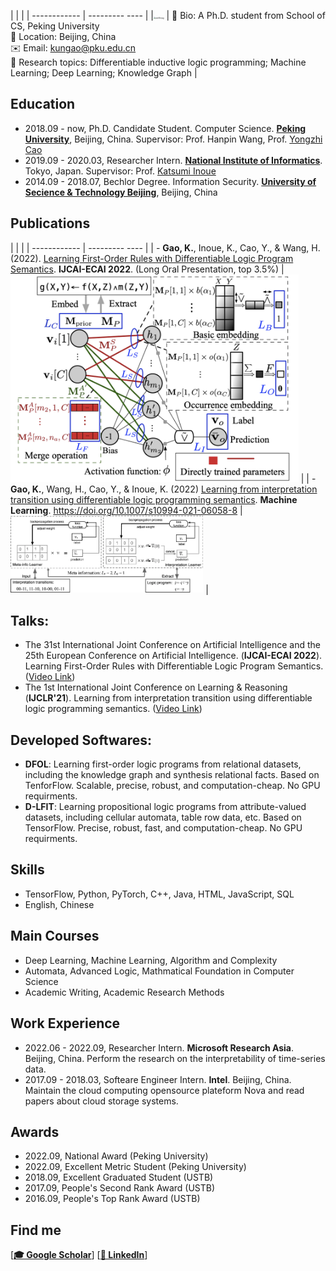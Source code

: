 <!-- <img src="https://s2.loli.net/2021/12/05/5QvnAriPUWblG9S.jpg" alt="kun.jpg" style="zoom:50%;" class="center"/> -->

<style>
td, th {
   border: none!important;
} 
</style>
|        |         |
| ------------ | --------- ---- | 
|<img src="profile.jpg" alt="profile.jpg" style="zoom:20%;" class="center"/> | 📢 Bio: A Ph.D. student from School of CS, Peking University <br /> 📍 Location: Beijing, China <br />  ✉️ Email: [kungao@pku.edu.cn](mailto:kungao@pku.edu.cn) <br />🔬 Research topics: Differentiable inductive logic programming; Machine Learning; Deep Learning; Knowledge Graph  | 


<!-- ## Kun Gao

Hi, I am a Ph.D. student from School of Computer Science, Peking University. My research interests focus on differentiable inductive logic programming, machine learning, and deep learning. -->


## Education

- 2018.09 - now, Ph.D. Candidate Student. Computer Science. **[Peking University](https://english.pku.edu.cn)**, Beijing, China. Supervisor: Prof. Hanpin Wang, Prof. [Yongzhi Cao](https://scholar.google.com/citations?user=VEhLdikAAAAJ&hl=en)
- 2019.09 - 2020.03, Researcher Intern. **[National Institute of Informatics](https://www.nii.ac.jp)**. Tokyo, Japan. Supervisor: Prof. [Katsumi Inoue](https://scholar.google.co.jp/citations?user=vei697QAAAAJ&hl=en)
- 2014.09 - 2018.07, Bechlor Degree. Information Security. **[University of Secience & Technology Beijing](https://en.ustb.edu.cn)**, Beijing, China

## Publications 
<style>
td, th {
   border: none!important;
} 
</style>
|        |         |
| ------------ | --------- ---- | 
| - **Gao, K.**, Inoue, K., Cao, Y., & Wang, H. (2022). [Learning First-Order Rules with Differentiable Logic Program Semantics](https://www.ijcai.org/proceedings/2022/417). **IJCAI-ECAI 2022**. (Long Oral Presentation, top 3.5%)  | <img src="paper2.png" alt="preview" style="zoom:45%;" class="center"/>  | 
| - **Gao, K.**, Wang, H., Cao, Y., & Inoue, K. (2022) [Learning from interpretation transition using differentiable logic programming semantics](https://link.springer.com/article/10.1007/s10994-021-06058-8). **Machine Learning**. https://doi.org/10.1007/s10994-021-06058-8 |<img src="pape1.png" alt="preview" style="zoom:45%;" class="center"/> | 

<!-- - 📍 **Gao, K.**, Inoue, K., Cao, Y., & Wang, H. (2022). [Learning First-Order Rules with Differentiable Logic Program Semantics](https://www.ijcai.org/proceedings/2022/417). **IJCAI-ECAI 2022**. (Long Oral Presentation, top 3.5%) 
- **Gao, K.**, Wang, H., Cao, Y., & Inoue, K. (2022) [Learning from interpretation transition using differentiable logic programming semantics](https://link.springer.com/article/10.1007/s10994-021-06058-8). **Machine Learning**. https://doi.org/10.1007/s10994-021-06058-8 -->

## Talks:
- The 31st International Joint Conference on Artificial Intelligence and the 25th European Conference on Artificial Intelligence. (**IJCAI-ECAI 2022**). Learning First-Order Rules with Differentiable Logic Program Semantics. ([Video Link](https://www.ijcai.org/proceedings/2022/video/417))
- The 1st International Joint Conference on Learning & Reasoning (**IJCLR'21**). Learning from interpretation transition using differentiable logic programming semantics. ([Video Link](https://www.youtube.com/watch?v=M_65WZBkLAQ&t=89s))


## Developed Softwares:
- **DFOL**: Learning first-order logic programs from relational datasets, including the knowledge graph and synthesis relational facts. Based on TenforFlow. Scalable, precise, robust, and computation-cheap. No GPU requirments.
- **D-LFIT**: Learning propositional logic programs from attribute-valued datasets, including cellular automata, table row data, etc. Based on TensorFlow. Precise, robust, fast, and computation-cheap. No GPU requirments.

## Skills

- TensorFlow, Python, PyTorch, C++, Java, HTML, JavaScript, SQL
- English, Chinese

## Main Courses
- Deep Learning, Machine Learning, Algorithm and Complexity
- Automata, Advanced Logic, Mathmatical Foundation in Computer Science
- Academic Writing, Academic Research Methods

## Work Experience
- 2022.06 - 2022.09, Researcher Intern. **Microsoft Research Asia**. Beijing, China. Perform the research on the interpretability of time-series data. 
- 2017.09 - 2018.03, Softeare Engineer Intern. **Intel**. Beijing, China. Maintain the cloud computing opensource plateform Nova and read papers about cloud storage systems.

## Awards
- 2022.09, National Award (Peking University)
- 2022.09, Excellent Metric Student (Peking University)
- 2018.09, Excellent Graduated Student (USTB)
- 2017.09, People's Second Rank Award (USTB)
- 2016.09, People's Top Rank Award (USTB)


## Find me

[**[🎓 Google Scholar](https://scholar.google.co.uk/citations?user=9rKaxo0AAAAJ&hl=en&oi=sra)**] [**[🧳 LinkedIn](https://www.linkedin.com/in/kun-gao-298b7084/)**]    
<!-- [**[🐦 Twitter](https://twitter.com/kwin_gao)**]  -->
 <!-- [**[🐈‍⬛ GitHub](https://github.com/kwinHoney)**] -->
<!-- [**[📝 Blog](https://kwinhoney.github.io)**]   -->


